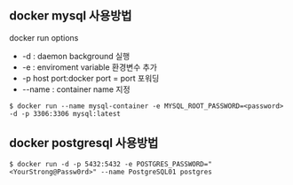 ## docker mysql 사용방법

docker run options
- -d : daemon background 실행
- -e : enviroment variable 환경변수 추가
- -p  host port:docker port = port 포워딩
- --name : container name 지정
```
$ docker run --name mysql-container -e MYSQL_ROOT_PASSWORD=<password> -d -p 3306:3306 mysql:latest
```

## docker postgresql 사용방법

```
$ docker run -d -p 5432:5432 -e POSTGRES_PASSWORD="<YourStrong@Passw0rd>" --name PostgreSQL01 postgres
```
